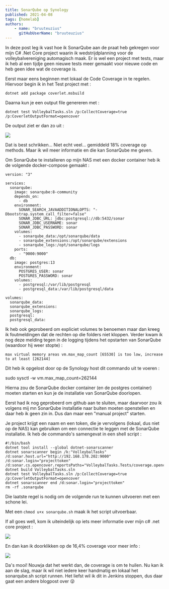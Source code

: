 ```yaml
---
title: SonarQube op Synology
published: 2021-04-08
tags: [homelab]
authors: 
    - name: "bruuteuzius"
      gitHubUserName: "bruuteuzius"
---
```


In deze post leg ik vast hoe ik SonarQube aan de praat heb gekregen voor mijn C# .Net Core project waarin ik wedstrijdplanning voor de volleybalvereniging automagisch maak. Er is wel een project met tests, maar ik heb al een tijdje geen nieuwe tests meer gemaakt voor nieuwe code en heb geen idee wat de coverage is.

Eerst maar eens beginnen met lokaal de Code Coverage in te regelen. Hiervoor begin ik in het Test project met :

```
dotnet add package coverlet.msbuild   
```

Daarna kun je een output file genereren met :

```
dotnet test VolleybalTasks.sln /p:CollectCoverage=true /p:CoverletOutputFormat=opencover
```

De output ziet er dan zo uit :

![](media/afbeelding.png)

Dat is best schrikken... Niet echt veel... gemiddeld 18% coverage op methods. Maar ik wil meer informatie en die kan SonarQube me geven.

Om SonarQube te installeren op mijn NAS met een docker container heb ik de volgende docker-compose gemaakt :

```
version: "3"

services:
  sonarqube:
    image: sonarqube:8-community
    depends_on:
      - db
    environment:
      SONAR_SEARCH_JAVAADDITIONALOPTS: "-Dbootstrap.system_call_filter=false"
      SONAR_JDBC_URL: jdbc:postgresql://db:5432/sonar
      SONAR_JDBC_USERNAME: sonar
      SONAR_JDBC_PASSWORD: sonar
    volumes:
      - sonarqube_data:/opt/sonarqube/data
      - sonarqube_extensions:/opt/sonarqube/extensions
      - sonarqube_logs:/opt/sonarqube/logs
    ports:
      - "9000:9000"
  db:
    image: postgres:13
    environment:
      POSTGRES_USER: sonar
      POSTGRES_PASSWORD: sonar
    volumes:
      - postgresql:/var/lib/postgresql
      - postgresql_data:/var/lib/postgresql/data

volumes:
  sonarqube_data:
  sonarqube_extensions:
  sonarqube_logs:
  postgresql:
  postgresql_data:
```

Ik heb ook geprobeerd om expliciet volumes te benoemen maar dan kreeg ik foutmeldingen dat de rechten op die folders niet kloppen. Verder kwam ik nog deze melding tegen in de logging tijdens het opstarten van SonarQube (waardoor hij weer stopte) :

```
max virtual memory areas vm.max_map_count [65530] is too low, increase to at least [262144]
```

Dit heb ik opgelost door op de Synology host dit commando uit te voeren :

sudo sysctl -w vm.max\_map\_count=262144

Hierna zou de SonarQube docker container (en de postgres container) moeten starten en kun je de installatie van SonarQube doorlopen.

Eerst had ik nog geprobeerd om github aan te sluiten, maar daarvoor zou ik volgens mij mn SonarQube installatie naar buiten moeten openstellen en daar heb ik geen zin in. Dus dan maar een "manual project" starten.

Je project krijgt een naam en een token, die je vervolgens (lokaal, dus niet op de NAS) kan gebruiken om een connectie te leggen met de SonarQube installatie. Ik heb de commando's samengevat in een shell script :

```
#!/bin/bash
dotnet tool install --global dotnet-sonarscanner
dotnet sonarscanner begin /k:"VolleybalTasks" /d:sonar.host.url="http://192.168.178.202:9000" /d:sonar.login="projecttoken" /d:sonar.cs.opencover.reportsPaths="VolleybalTasks.Tests/coverage.opencover.xml"
dotnet build VolleybalTasks.sln
dotnet test VolleybalTasks.sln /p:CollectCoverage=true /p:CoverletOutputFormat=opencover
dotnet sonarscanner end /d:sonar.login="projecttoken"
rm -rf .sonarqube
```

Die laatste regel is nodig om de volgende run te kunnen uitvoeren met een schone lei.

Met een `chmod u+x sonarqube.sh` maak ik het script uitvoerbaar.

If all goes well, kom ik uiteindelijk op iets meer informatie over mijn c# .net core project :

![](media/afbeelding-1.png)

En dan kan ik doorklikken op de 16,4% coverage voor meer info :

![](media/afbeelding-2.png)

Da's mooi! Nouwja dat het werkt dan, de coverage is om te huilen. Nu kan ik aan de slag, maar ik wil niet iedere keer handmatig en lokaal het sonarqube.sh script runnen. Het liefst wil ik dit in Jenkins stoppen, dus daar gaat een andere blogpost over 😜
